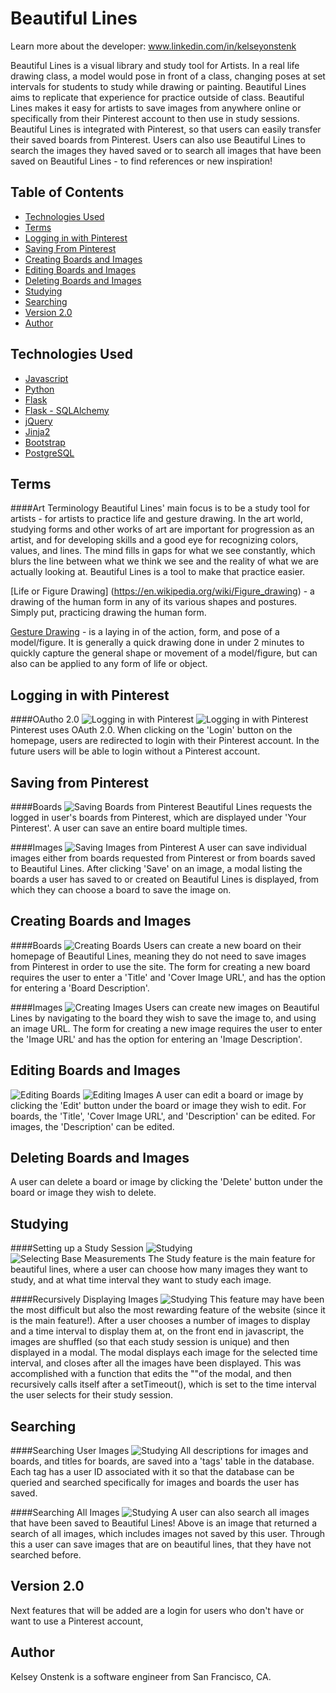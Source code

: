 # Beautiful Lines

Learn more about the developer: www.linkedin.com/in/kelseyonstenk

Beautiful Lines is a visual library and study tool for Artists. In a real life drawing class, a model would pose in front of a class, changing poses at set intervals for students to study while drawing or painting. Beautiful Lines aims to replicate that experience for practice outside of class. Beautiful Lines makes it easy for artists to save images from anywhere online or specifically from their Pinterest account to then use in study sessions. Beautiful Lines is integrated with Pinterest, so that users can easily transfer their saved boards from Pinterest. Users can also use Beautiful Lines to search the images they haved saved or to search all images that have been saved on Beautiful Lines - to find references or new inspiration!


## Table of Contents
* [Technologies Used](#technologies)
* [Terms](#terms)
* [Logging in with Pinterest](#login)
* [Saving From Pinterest](#pinterest)
* [Creating Boards and Images](#newboardsandimages)
* [Editing Boards and Images](#editboardsandimages)
* [Deleting Boards and Images](#deleteboardsandimages)
* [Studying](#studying)
* [Searching](#searching)
* [Version 2.0](#v2)
* [Author](#author)


## <a name="technologies"></a>Technologies Used
* [Javascript](https://www.javascript.com/)
* [Python](https://www.python.org/)
* [Flask](http://flask.pocoo.org/)
* [Flask - SQLAlchemy](http://flask.pocoo.org/)
* [jQuery](https://jquery.com/)
* [Jinja2](http://jinja.pocoo.org/docs/dev/)
* [Bootstrap](http://getbootstrap.com/2.3.2/)
* [PostgreSQL](https://www.postgresql.org/)

## <a name="terms"></a>Terms
####Art Terminology
Beautiful Lines' main focus is to be a study tool for artists - for artists to practice life and gesture drawing. In the art world, studying forms and other works of art are important for progression as an artist, and for developing skills and a good eye for recognizing colors, values, and lines. The mind fills in gaps for what we see constantly, which blurs the line between what we think we see and the reality of what we are actually looking at. Beautiful Lines is a tool to make that practice easier.

[Life or Figure Drawing] (https://en.wikipedia.org/wiki/Figure_drawing) - a drawing of the human form in any of its various shapes and postures. Simply put, practicing drawing the human form. 

[Gesture Drawing](https://en.wikipedia.org/wiki/Gesture_drawing) - is a laying in of the action, form, and pose of a model/figure. It is generally a quick drawing done in under 2 minutes to quickly capture the general shape or movement of a model/figure, but can also can be applied to any form of life or object.


## <a name="login"></a>Logging in with Pinterest
####OAutho 2.0
![Logging in with Pinterest](/static/img/welcomepage.png)
![Logging in with Pinterest](/static/img/oauth.png)
Pinterest uses OAuth 2.0. When clicking on the 'Login' button on the homepage, users are redirected to login with their Pinterest account. In the future users will be able to login without a Pinterest account.

## <a name="pinterest"></a>Saving from Pinterest
####Boards
![Saving Boards from Pinterest](/static/img/pinterestboards.png)
Beautiful Lines requests the logged in user's boards from Pinterest, which are displayed under 'Your Pinterest'. A user can save an entire board multiple times.

####Images
![Saving Images from Pinterest](/static/img/imagesonpinboard.png)
A user can save individual images either from boards requested from Pinterest or from boards saved to Beautiful Lines. After clicking 'Save' on an image, a modal listing the boards a user has saved to or created on Beautiful Lines is displayed, from which they can choose a board to save the image on.



## <a name="newboardsandimages"></a>Creating Boards and Images
####Boards
![Creating Boards](/static/img/createboard.png)
Users can create a new board on their homepage of Beautiful Lines, meaning they do not need to save images from Pinterest in order to use the site. The form for creating a new board requires the user to enter a 'Title' and 'Cover Image URL', and has the option for entering a 'Board Description'.

####Images
![Creating Images](/static/img/createimage.png)
Users can create new images on Beautiful Lines by navigating to the board they wish to save the image to, and using an image URL. The form for creating a new image requires the user to enter the 'Image URL' and has the option for entering an 'Image Description'.


## <a name="#editboardsandimages"></a>Editing Boards and Images
![Editing Boards](/static/img/editboard.png)
![Editing Images](/static/img/editimage.png)
A user can edit a board or image by clicking the 'Edit' button under the board or image they wish to edit. For boards, the 'Title', 'Cover Image URL', and 'Description' can be edited. For images, the 'Description' can be edited.


## <a name="#deleteboardsandimages"></a>Deleting Boards and Images
A user can delete a board or image by clicking the 'Delete' button under the board or image they wish to delete.


## <a name="#studying"></a>Studying
####Setting up a Study Session
![Studying](/static/img/setupstudy.png)
![Selecting Base Measurements](/static/img/screen-shot-base.png)
The Study feature is the main feature for beautiful lines, where a user can choose how many images they want to study, and at what time interval they want to study each image. 


####Recursively Displaying Images
![Studying](/static/img/studymodal.png)
This feature may have been the most difficult but also the most rewarding feature of the website (since it is the main feature!). After a user chooses a number of images to display and a time interval to display them at, on the front end in javascript, the images are shuffled (so that each study session is unique) and then displayed in a modal. The modal displays each image for the selected time interval, and closes after all the images have been displayed. This was accomplished with a function that edits the "<img src=''>"of the modal, and then recursively calls itself after a setTimeout(), which is set to the time interval the user selects for their study session.


## <a name="#searching"></a>Searching
####Searching User Images
![Studying](/static/img/usersearch.png)
All descriptions for images and boards, and titles for boards, are saved into a 'tags' table in the database. Each tag has a user ID associated with it so that the database can be queried and searched specifically for images and boards the user has saved. 

####Searching All Images
![Studying](/static/img/allsearch.png)
A user can also search all images that have been saved to Beautiful Lines! Above is an image that returned a search of all images, which includes images not saved by this user. Through this a user can save images that are on beautiful lines, that they have not searched before. 

## <a name="v2"></a>Version 2.0

Next features that will be added are a login for users who don't have or want to use a Pinterest account, 

## <a name="author"></a>Author
Kelsey Onstenk is a software engineer from San Francisco, CA.
